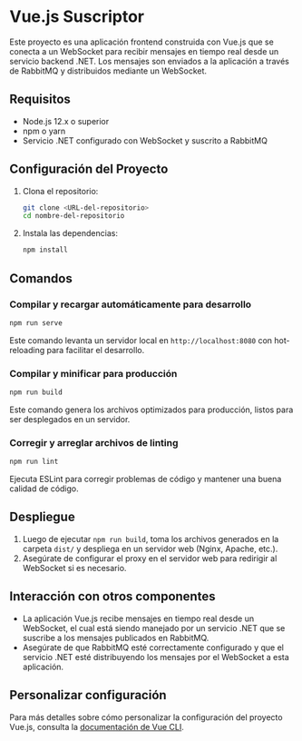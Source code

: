 
# Vue.js Suscriptor

Este proyecto es una aplicación frontend construida con Vue.js que se conecta a un WebSocket para recibir mensajes en tiempo real desde un servicio backend .NET. Los mensajes son enviados a la aplicación a través de RabbitMQ y distribuidos mediante un WebSocket.

## Requisitos

- Node.js 12.x o superior
- npm o yarn
- Servicio .NET configurado con WebSocket y suscrito a RabbitMQ

## Configuración del Proyecto

1. Clona el repositorio:
    ```bash
    git clone <URL-del-repositorio>
    cd nombre-del-repositorio
    ```

2. Instala las dependencias:
    ```bash
    npm install
    ```

## Comandos

### Compilar y recargar automáticamente para desarrollo

```bash
npm run serve
```

Este comando levanta un servidor local en `http://localhost:8080` con hot-reloading para facilitar el desarrollo.

### Compilar y minificar para producción

```bash
npm run build
```

Este comando genera los archivos optimizados para producción, listos para ser desplegados en un servidor.

### Corregir y arreglar archivos de linting

```bash
npm run lint
```

Ejecuta ESLint para corregir problemas de código y mantener una buena calidad de código.

## Despliegue

1. Luego de ejecutar `npm run build`, toma los archivos generados en la carpeta `dist/` y despliega en un servidor web (Nginx, Apache, etc.).
2. Asegúrate de configurar el proxy en el servidor web para redirigir al WebSocket si es necesario.

## Interacción con otros componentes

- La aplicación Vue.js recibe mensajes en tiempo real desde un WebSocket, el cual está siendo manejado por un servicio .NET que se suscribe a los mensajes publicados en RabbitMQ.
- Asegúrate de que RabbitMQ esté correctamente configurado y que el servicio .NET esté distribuyendo los mensajes por el WebSocket a esta aplicación.

## Personalizar configuración

Para más detalles sobre cómo personalizar la configuración del proyecto Vue.js, consulta la [documentación de Vue CLI](https://cli.vuejs.org/config/).
